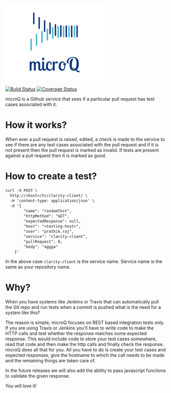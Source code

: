 ![alt text](logo.png)

[![Build Status](https://travis-ci.org/prathik/microQ.svg?branch=master)](https://travis-ci.org/prathik/microQ) [![Coverage Status](https://coveralls.io/repos/github/prathik/microQ/badge.svg?branch=master)](https://coveralls.io/github/prathik/microQ?branch=master)

microQ is a Github service that sees if a particular pull request has test cases associated with it.

# How it works?

When ever a pull request is raised, edited, a check is made to the service to see if there are any test cases associated
with the pull request and if it is not present then the pull request is marked as invalid. If tests are
present against a pull request then it is marked as good.

# How to create a test?

```shell
curl -X POST \
  http://<host>/tc/clarity-client/ \
  -H 'content-type: application/json' \
  -d '{
        "name": "randomTest",
        "httpMethod": "GET",
        "expectedResponse": null,
        "host": "<testing-host>",
        "user": "prathik.raj",
        "service": "clarity-client",
        "pullRequest": 0,
        "body": "aggga"
    }'
```

In the above case `clarity-client` is the service name. Service name is the same as your repository name.

# Why?

When you have systems like Jenkins or Travis that can automatically pull the Git repo and run tests when a commit
is pushed what is the need for a system like this?

The reason is simple, microQ focuses on REST based integration tests only. If you are using Travis or Jenkins you'll
have to write code to make the HTTP calls and test whether the response matches some expected response. This would
include code to store your test cases somewhere, read that code and then make the http calls and finally check the
response. microQ does all that for you. All you have to do is create your test cases and expected responses, give the
hostname to which the call needs to be made and the remaining things are taken care of.

In the future releases we will also add the ability to pass javascript functions to validate the given response.

You will love it!